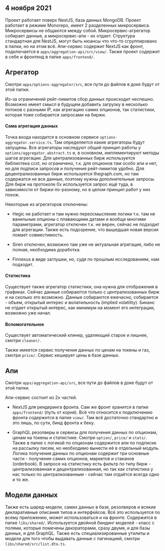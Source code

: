 ## 4 ноября 2021

Проект работает поверх NestJS, база данных MongoDB.
Проект работает в режиме Monorepo, имеет 2 разделенных микросервиса.
Микросервисы не общаются между собой.
Микросервис-агрегатор собирает данные, а микросервис-апи - их отдает.
Структура стандартная для NestJS, могут быть нюансы что что-то сгруппировано в папки,
но на этом всё.
Апи-сервис содержит NextJS как фронт, подключается в `apps/aggregation-api/src/view/`.
Также проект содержит в себе и фронтенд в папке `apps/frontend/`.

## Агрегатор
Смотри `apps/options-aggregator/src`, все пути до файлов в доке будут от этой папки.

Из-за ограничений рейт-лимитов сбор данных происходит неспешно. Возможно имеет смысл в будущем
добавить загрузку в несколько потоков с разными IP, как агрегацию самих опционов, так статистики,
которая тоже собирается запросами на биржи.
                                                                  
#### Сама агрегация данных

Точка входа находится в основном сервисе `options-aggregator.service.ts`.
Там определяется какие агрегаторы будут запущены. Все агрегаторы наследуют общий принцип работы у
`options/aggregator.abstract.ts` и, в основном, имплементируют методы шагов агрегации.
Для централизованных бирж используется библиотека ccxt, но ограничено, т.к. для опционов там особо
апи и нет, но для подписи запросов и получения рейт-лимитов удобно. Для децентрализованных бирж
используется thegraph.com, но там содержатся не все данные, поэтому нужны дополнительные запросы.
Для бирж на протоколе 0x используется запрос ещё туда, в зависимости от биржи по-разному, но в целом
принцип работ у них похож.
                         
Некоторые из агрегаторов отключены:

- Hegic не работает и там нужно переосмысление логики т.к. там не ванильные опционы с плавающими датами
  и вообще многими параметрами, агрегатор отключен т.к. не верен, сейчас не подходит для агрегации.
  Также есть подозрение, что вышедшая новая версия ломает совместимость.

- Siren отключен, возможно там уже не актуальная агрегация, либо не полная, необходима доработка.

- Finnexus в виде заглушки, но, судя по прошлым исследованиям, нам подходит.
                                                                                
#### Статистика

Существует также агрегатор статистики, она нужна для отображения в графиках.
Сейчас данные собираются только с централизованных бирж и на сколько это возможно.
Данные собираются ежечасно, собирается - объем, открытый интерес и волатильность (implied volatility).
Бинанс не отдает открытый интерес, как минимум на момент его интеграции, возможно уже начал.

#### Вспомогательное

Существует автоматический клинер, удаляющий старое и лишнее, смотри `cleaner/`.

Также имеется сервис получения данных по ценам на токены и газ, смотри `price/`.
Сервис кеширует цены в базе данных.

## Апи
Смотри `apps/aggregation-api/src`, все пути до файлов в доке будут от этой папки.

Апи-сервис состоит из 2х частей.

- NextJS для рендеринга фронта. Сам же фронт хранится в папке `apps/frontend/` (путь от корня).
  Всё что относится к подключению фронта содержится в папке `view/`.
  Там всё достаточно стандартно и это лишь, по сути, бинд фронта к беку.
                  

- GraphQL резолверы и сервисы для получения данных по опционам, ценам на токены и статистике.
  Смотри `option/`, `price/` и `stats/`.
  Также в папке с логикой по опционам содержится апи по подписке на рассылку писем, но необходимо
  вынести её в отдельный модуль.
  Логика получения данных по опционам содержит три основные части - получение самих опционов, маркетов
  и стаканов (orderbook).
  В запросе на статистику есть фильтр по типу бирж - централизованная и децентрализованная, но
  так как статистика у нас только по централизованным - сейчас там отдаётся всегда одно и то же.

## Модели данных

Также есть шаред-модели, самих данных в базе, резолверов и всякие декларативные описания
типов и интерфейсов. Всё это используется по всему приложению, может использоваться и на фронте.
Содержится в папке `libs/shared/`.
Используется двойной биндинг моделей - класс с полями, которые помечены декораторами, сразу двумя,
и для базы данных, и для GraphQL. Также есть специализированные утилиты и модели для того чтобы
выдавать данные с пагинацией, смотри `libs/shared/src/list.dto.ts`.
